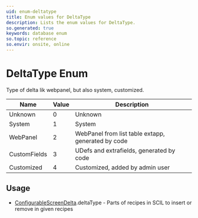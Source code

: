 ```yaml
---
uid: enum-deltatype
title: Enum values for DeltaType
description: Lists the enum values for DeltaType.
so.generated: true
keywords: database enum
so.topic: reference
so.envir: onsite, online
---
```


# DeltaType Enum

Type of delta lik webpanel, but also system, customized.

| Name | Value | Description |
|------|-------|-------------|
|Unknown|0|Unknown|
|System|1|System|
|WebPanel|2|WebPanel from list table extapp, generated by code|
|CustomFields|3|UDefs and extrafields, generated by code|
|Customized|4|Customized, added by admin user|

## Usage

* [ConfigurableScreenDelta](../configurablescreendelta.md).deltaType - Parts of recipes in SCIL to insert or remove in given recipes
